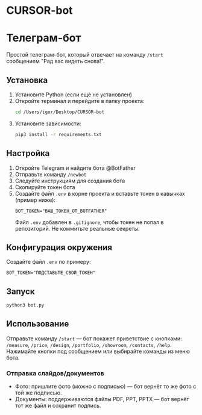 # CURSOR-bot

# Телеграм-бот

Простой телеграм-бот, который отвечает на команду `/start` сообщением "Рад вас видеть снова!".

## Установка

1. Установите Python (если еще не установлен)
2. Откройте терминал и перейдите в папку проекта:
   ```bash
   cd /Users/igor/Desktop/CURSOR-bot
   ```
3. Установите зависимости:
   ```bash
   pip3 install -r requirements.txt
   ```

## Настройка

1. Откройте Telegram и найдите бота @BotFather
2. Отправьте команду `/newbot`
3. Следуйте инструкциям для создания бота
4. Скопируйте токен бота
5. Создайте файл `.env` в корне проекта и вставьте токен в кавычках (пример ниже):
   ```env
   BOT_TOKEN="ВАШ_ТОКЕН_ОТ_BOTFATHER"
   ```
   Файл `.env` добавлен в `.gitignore`, чтобы токен не попал в репозиторий. Не коммитьте реальные секреты.

## Конфигурация окружения

Создайте файл `.env` по примеру:

```env
BOT_TOKEN="ПОДСТАВЬТЕ_СВОЙ_ТОКЕН"
```

## Запуск

```bash
python3 bot.py
```

## Использование

Отправьте команду `/start` — бот покажет приветствие с кнопками:
`/measure`, `/price`, `/design`, `/portfolio`, `/showroom`, `/contacts`, `/help`.
Нажимайте кнопки под сообщением или выбирайте команды из меню бота.

### Отправка слайдов/документов
- Фото: пришлите фото (можно с подписью) — бот вернёт то же фото с той же подписью.
- Документы: поддерживаются файлы PDF, PPT, PPTX — бот вернёт тот же файл и сохранит подпись.
